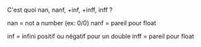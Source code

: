 C'est quoi nan, nanf, +inf, +inff, inff ?

nan = not a number (ex: 0/0)
nanf = pareil pour float

inf = infini positif ou négatif pour un double
inff = pareil pour float
